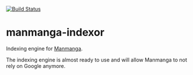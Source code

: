 [![Build Status](https://travis-ci.org/Sn0wFox/manmanga-indexor.svg?branch=master)](https://travis-ci.org/Sn0wFox/manmanga-indexor)

# manmanga-indexor
Indexing engine for [Manmanga](https://github.com/Sn0wFox/manmanga).

The indexing engine is almost ready to use and will allow Manmanga
to not rely on Google anymore.